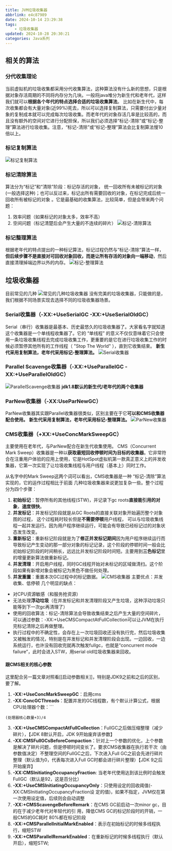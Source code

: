```yaml
---
title: JVM垃圾收集器
abbrlink: e4c87989
date: 2024-10-14 23:29:38
tags:
    - 垃圾收集器
updated: 2024-10-28 20:30:21
categories: Java系列
---
```




## 相关的算法

### 分代收集理论
当前虚拟机的垃圾收集都采用分代收集算法，这种算法没有什么新的思想，只是根据对象存活周期的不同将内存分为几块。一般将java堆分为新生代和老年代，这样我们就可以**根据各个年代的特点选择合适的垃圾收集算法**。
比如在新生代中，每次收集都会有大量对象(近99%)死去，所以可以选择复制算法，只需要付出少量对象的复制成本就可以完成每次垃圾收集。而老年代的对象存活几率是比较高的，而且没有额外的空间对它进行分配担保，所以我们必须选择“标记-清除”或“标记-整理”算法进行垃圾收集。注意，“标记-清除”或“标记-整理”算法会比复制算法慢10倍以上。
<!-- more -->

### 标记复制算法
![标记复制算法](e4c87989/标记-复制算法.png)
### 标记清除算法
算法分为“标记”和“清除”阶段：标记存活的对象， 统一回收所有未被标记的对象(一般选择这种)；也可以反过来，标记出所有需要回收的对象，在标记完成后统一回收所有被标记的对象 。它是最基础的收集算法，比较简单，但是会带来两个问题：
1) 效率问题（如果标记的对象太多，效率不高）
2) 空间问题（标记清楚后会产生大量的不连续的碎片）
![标记-清除算法](e4c87989/标记-清除算法.png)
### 标记整理算法
根据老年代的特点提出的一种标记算法，标记过程仍然与“标记-清除”算法一样，**但后续步骤不是直接对可回收对象回收，而是让所有存活的对象向一端移动**，然后直接清理掉端边界以外的内存。
![标记-整理算法](e4c87989/标记-整理算法.png)

## 垃圾收集器
目前常见的几种
![常见的几种垃圾收集器](e4c87989/常见的几种垃圾收集器.png)
没有完美的垃圾收集器，只能做的是，我们根据不同场景实现去选择不同的垃圾收集器场景。

### Serial收集器（-XX:+UseSerialGC -XX:+UseSerialOldGC）
Serial（串行）收集器是最基本、历史最悠久的垃圾收集器了。大家看名字就知道这个收集器是一个单线程收集器了。它的 “单线程” 的意义不仅仅意味着它只会使用一条垃圾收集线程去完成垃圾收集工作，更重要的是它在进行垃圾收集工作的时候必须暂停其他所有的工作线程（ "Stop The World" ），直到它收集结束。
**新生代采用复制算法，老年代采用标记-整理算法。**
![Serial收集器](e4c87989/Serial收集器.png)

### Parallel Scavenge收集器（-XX:+UseParallelGC -XX:+UseParallelOldGC）
![ParallelScavenge收集器](e4c87989/ParallelScavenge收集器.png)
**jdk1.8默认的新生代/老年代的两个收集器**

### ParNew收集器（-XX:UseParNewGC）
ParNew收集器其实跟Parallel收集器很类似，区别主要在于它**可以和CMS收集器配合使用。**
**新生代采用复制算法，老年代采用标记-整理算法。**
![ParNew收集器](e4c87989/ParNew收集器.png)

### CMS收集器（+XX:+UseConcMarkSweepGC）
主要使用在老年代，与ParNew配合在新生代收集使用。
CMS（Concurrent Mark Sweep）收集器是一种以**获取最短回收停顿时间为目标的收集器**。它非常符合在注重用户体验的应用上使用，它是HotSpot虚拟机第一款真正意义上的并发收集器，它第一次实现了让垃圾收集线程与用户线程（基本上）同时工作。

从名字中的Mark Sweep这两个词可以看出，CMS收集器是一种 “标记-清除”算法实现的，它的运作过程相比于前面
几种垃圾收集器来说更加复杂一些。整个过程分为四个步骤：
1) **初始标记**：暂停所有的其他线程(STW)，并记录下gc roots**直接能引用的对象**，**速度很快**。
2) **并发标记**：并发标记阶段就是从GC Roots的直接关联对象开始遍历整个对象图的过程， 这个过程耗时较长但是**不需要停顿**用户线程， 可以与垃圾收集线程一起并发运行。因为用户程序继续运行，可能会有导致已经标记过的对象状态发生改变。
3) **重新标记**：重新标记阶段就是为了**修正并发标记期间**因为用户程序继续运行而导致标记产生变动的那一部分对象的标记记录，这个阶段的停顿时间一般会比初始标记阶段的时间稍长，远远比并发标记阶段时间短。主要用到**三色标记**里的增量更新算法做重新标记。
4) **并发清理**：开启用户线程，同时GC线程开始对未标记的区域做清扫。这个阶段如果有新增对象会被标记为黑色不做任何处理。
5) **并发重置**：重置本次GC过程中的标记数据。
![CMS收集器](e4c87989/CMS收集器.png)
主要优点：并发收集、低停顿
几个明显的缺点：
+ 对CPU资源敏感（和服务抢资源）
+ 无法处理**浮动垃圾**（在并发标记和并发清理阶段又产生垃圾，这种浮动垃圾只能等到下一次gc再清理了）
+ 使用的回收算法：标记-清除算法会导致收集结束之后产生大量的空间碎片，可以通过参数：-XX:+UseCMSCompactAtFullCollection可以让JVM在执行完标记清除之后再做整理。
+ 执行过程中的不确定性，会存在上一次垃圾回收还没有执行完，然后垃圾收集又被触发的情况，特别是在并发标记和并发清理阶段会出现。一边回收，一边系统运行，也许没有回收完就再次触发fullgc，也就是“concurrent mode failure”，此时会进入STW，用serial old垃圾收集器来回收。

#### 跟CMS相关的核心参数
这里配合另一篇文章对照看[[启动参数相关]]，特别是JDK9之前和之后的区别，要了解。
1. **-XX:+UseConcMarkSweepGC**：启用cms
2. **-XX:ConcGCThreads**：配置并发的GC线程数，有个默认计算公式，根据CPU处理器个数：```
```text
(处理器核心数量+3)/4
```
3. **-XX:+UseCMSCompactAtFullCollection**：FullGC之后做压缩整理（减少碎片），【JDK 8默认开启，JDK 9开始废弃该参数】
4. **-XX:CMSFullGCsBeforeCompaction**：针对上一个参数的优化，上个参数是解决了碎片问题，但是停顿时间变长了。要求CMS收集器在执行若干次（由参数值决定）不整理空间的FullGC之后，下次进入Full GC之前会先进行碎片整理（默认值为0，代表每次进入Full GC时都会进行碎片整理）【JDK 9之后开始废弃】
5. **-XX:CMSInitiatingOccupancyFraction**: 当老年代使用达到该比例时会触发FullGC（默认是92，这是百分比）
6. **-XX:+UseCMSInitiatingOccupancyOnly**：只使用设定的回收阈值(-XX:CMSInitiatingOccupancyFraction设
定的值)，如果不指定，JVM仅在第一次使用设定值，后续则会自动调整
7. **-XX:+CMSScavengeBeforeRemark**：在CMS GC前启动一次minor gc，目的在于减少老年代对年轻代的引
用，降低CMS GC的标记阶段时的开销，一般CMS的GC耗时 80%都在标记阶段
8. **-XX:+CMSParallellnitialMarkEnabled**：表示在初始标记的时候多线程执行，缩短STW
9. **-XX:+CMSParallelRemarkEnabled**：在重新标记的时候多线程执行（默认开启），缩短STW;

